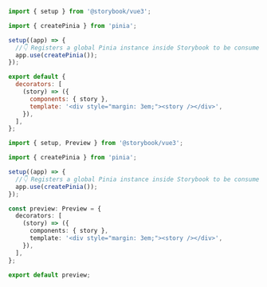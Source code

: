 ```js filename=".storybook/preview.js" renderer="vue" language="js" tabTitle="library-3"
import { setup } from '@storybook/vue3';

import { createPinia } from 'pinia';

setup((app) => {
  //👇 Registers a global Pinia instance inside Storybook to be consumed by existing stories
  app.use(createPinia());
});

export default {
  decorators: [
    (story) => ({
      components: { story },
      template: '<div style="margin: 3em;"><story /></div>',
    }),
  ],
};
```

```ts filename=".storybook/preview.ts" renderer="vue" language="ts" tabTitle="library-3"
import { setup, Preview } from '@storybook/vue3';

import { createPinia } from 'pinia';

setup((app) => {
  //👇 Registers a global Pinia instance inside Storybook to be consumed by existing stories
  app.use(createPinia());
});

const preview: Preview = {
  decorators: [
    (story) => ({
      components: { story },
      template: '<div style="margin: 3em;"><story /></div>',
    }),
  ],
};

export default preview;
```

